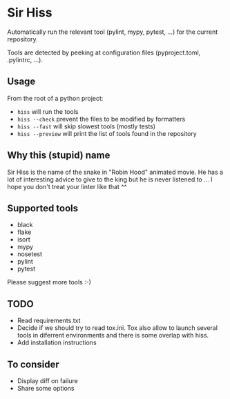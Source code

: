 # Sir Hiss

Automatically run the relevant tool (pylint, mypy, pytest, ...) for the current repository.

Tools are detected by peeking at configuration files (pyproject.toml, .pylintrc, ...).

## Usage

From the root of a python project: 

* `hiss` will run the tools
* `hiss --check` prevent the files to be modified by formatters
* `hiss --fast` will skip slowest tools (mostly tests)
* `hiss --preview` will print the list of tools found in the repository


## Why this (stupid) name

Sir Hiss is the name of the snake in "Robin Hood" animated movie.
He has a lot of interesting advice to give to the king but he is never listened to ...
I hope you don't treat your linter like that ^^


## Supported tools

* black
* flake
* isort
* mypy
* nosetest
* pylint
* pytest

Please suggest more tools :-)


## TODO

- Read requirements.txt
- Decide if we should try to read tox.ini. Tox also allow to launch several tools in diferrent environments and there is some overlap with hiss.
- Add installation instructions


## To consider

- Display diff on failure
- Share some options

